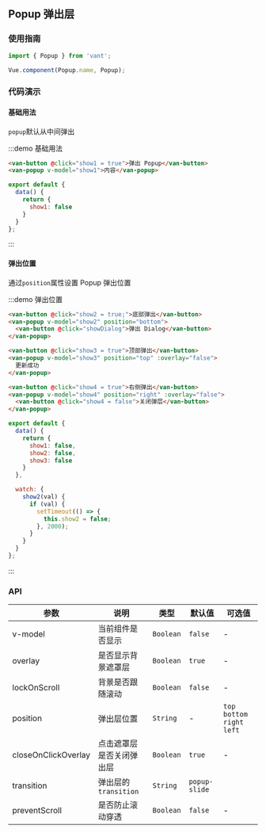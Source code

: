 <style>
.demo-popup {
  .van-button {
    margin: 10px 0 10px 15px;
  }

  .van-popup {
    width: 60%;
    padding: 20px;
    border-radius: 5px;
    box-sizing: border-box;

    &--bottom {
      width: 100%;
      height: 200px;
    }

    &--top {
      color: #fff;
      width: 100%;
      border-radius: 0;
      line-height: 20px;
      background-color: rgba(0, 0, 0, 0.8);
    }

    &--left,
    &--right {
      width: 100%;
      height: 100%;
    }
  }
}
</style>

<script>
import Dialog from 'packages/dialog';

export default {
  data() {
    return {
      show1: false,
      show2: false,
      show3: false,
      show4: false
    }
  },

  watch: {
    show3(val) {
      if (val) {
        setTimeout(() => {
          this.show3 = false;
        }, 2000);
      }
    }
  },

  methods: {
    showDialog() {
      Dialog.confirm({
        title: 'confirm标题',
        message: '弹窗提示文字，左右始终距离边20PX，上下距离20PX，文字左对齐。弹窗提示文字，左右始终距离边20PX，上下距离20PX，文字左对齐。'
      })
    }
  }
};
</script>

## Popup 弹出层

### 使用指南
``` javascript
import { Popup } from 'vant';

Vue.component(Popup.name, Popup);
```

### 代码演示

#### 基础用法
`popup`默认从中间弹出

:::demo 基础用法
```html
<van-button @click="show1 = true">弹出 Popup</van-button>
<van-popup v-model="show1">内容</van-popup>
```

```javascript
export default {
  data() {
    return {
      show1: false
    }
  }
};
```
:::

#### 弹出位置
通过`position`属性设置 Popup 弹出位置

:::demo 弹出位置
```html
<van-button @click="show2 = true;">底部弹出</van-button>
<van-popup v-model="show2" position="bottom">
  <van-button @click="showDialog">弹出 Dialog</van-button>
</van-popup>

<van-button @click="show3 = true">顶部弹出</van-button>
<van-popup v-model="show3" position="top" :overlay="false">
  更新成功
</van-popup>

<van-button @click="show4 = true">右侧弹出</van-button>
<van-popup v-model="show4" position="right" :overlay="false">
  <van-button @click="show4 = false">关闭弹层</van-button>
</van-popup>
```

```javascript
export default {
  data() {
    return {
      show1: false,
      show2: false,
      show3: false
    }
  },

  watch: {
    show2(val) {
      if (val) {
        setTimeout(() => {
          this.show2 = false;
        }, 2000);
      }
    }
  }
};
```
:::

### API

| 参数 | 说明 | 类型 | 默认值 | 可选值 |
|-----------|-----------|-----------|-------------|-------------|
| v-model | 当前组件是否显示 | `Boolean` | `false` | - |
| overlay | 是否显示背景遮罩层 | `Boolean` | `true` | - |
| lockOnScroll | 背景是否跟随滚动 | `Boolean` | `false` | - |
| position | 弹出层位置 | `String` | - | `top` `bottom` `right` `left` |
| closeOnClickOverlay | 点击遮罩层是否关闭弹出层 | `Boolean` | `true` | - |
| transition | 弹出层的`transition` | `String` | `popup-slide` | |
| preventScroll | 是否防止滚动穿透 | `Boolean` | `false` | - |
